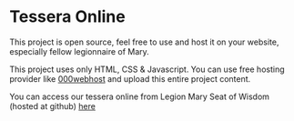 # Tessera Online
This project is open source, feel free to use and host it on your website, especially fellow legionnaire of Mary.

This project uses only HTML, CSS & Javascript. You can use free hosting provider like [000webhost](https://www.000webhost.com/) and upload this entire project content.

You can access our tessera online from Legion Mary Seat of Wisdom (hosted at github) [here](https://lmtk-sg.github.io/tessera/)
